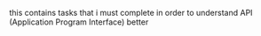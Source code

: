 this contains tasks that i must complete in order to understand API (Application Program Interface) better
